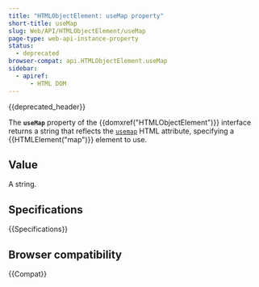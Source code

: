 ```yaml
---
title: "HTMLObjectElement: useMap property"
short-title: useMap
slug: Web/API/HTMLObjectElement/useMap
page-type: web-api-instance-property
status:
  - deprecated
browser-compat: api.HTMLObjectElement.useMap
sidebar:
  - apiref:
      - HTML DOM
---
```


{{deprecated_header}}

The **`useMap`** property of the
{{domxref("HTMLObjectElement")}} interface returns a string that
reflects the [`usemap`](/en-US/docs/Web/HTML/Reference/Elements/object#usemap) HTML attribute, specifying a
{{HTMLElement("map")}} element to use.

## Value

A string.

## Specifications

{{Specifications}}

## Browser compatibility

{{Compat}}
